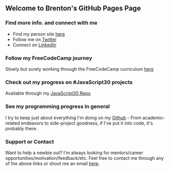 ## Welcome to Brenton's GitHub Pages Page

### Find more info. and connect with me

- Find my person site [here](https://www.brentonotis.com)
- Follow me on [Twitter](https://twitter.com/brentonotis)
- Connect on [LinkedIn](https://www.linkedin.com/in/brentonotis/)

### Follow my FreeCodeCamp journey

Slowly but surely working through the FreeCodeCamp curriculum [here](https://www.freecodecamp.org/brentonotis)

### Check out my progress on #JavaScript30 projects

Available through my [JavaScript30 Repo](https://github.com/brentonotis/JavaScript30)

### See my programming progress in general

I try to keep just about everything I'm doing on my [Github](https://github.com/brentonotis) - From academic-related endeavors to side-project goodness, if I've put it into code, it's probably there.

### Support or Contact

Want to help a newbie out? I'm always looking for mentors/career opportunities/motivation/feedback/etc. Feel free to contact me through any of the above links or shoot me an email [here](mailto:brenton.otis@gmail.com).
